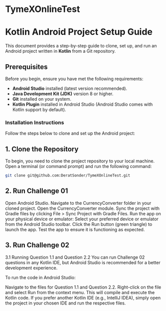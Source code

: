 # TymeXOnlineTest

# Kotlin Android Project Setup Guide

This document provides a step-by-step guide to clone, set up, and run an Android project written in **Kotlin** from a Git repository.

## Prerequisites

Before you begin, ensure you have met the following requirements:

- **Android Studio** installed (latest version recommended).
- **Java Development Kit (JDK)** version 8 or higher.
- **Git** installed on your system.
- **Kotlin Plugin** installed in Android Studio (Android Studio comes with Kotlin support by default).

### Installation Instructions

Follow the steps below to clone and set up the Android project:

## 1. Clone the Repository

To begin, you need to clone the project repository to your local machine. Open a terminal (or command prompt) and run the following command:

```bash
git clone git@github.com:DeratSonder/TymeXOnlineTest.git
```

## 2. Run Challenge 01
Open Android Studio.
Navigate to the CurrencyConverter folder in your cloned project.
Open the CurrencyConverter module.
Sync the project with Gradle files by clicking File > Sync Project with Gradle Files.
Run the app on your physical device or emulator:
Select your preferred device or emulator from the Android Studio toolbar.
Click the Run button (green triangle) to launch the app.
Test the app to ensure it is functioning as expected.

## 3. Run Challenge 02
3.1 Running Question 1.1 and Question 2.2
You can run Challenge 02 questions in any Kotlin IDE, but Android Studio is recommended for a better development experience.

To run the code in Android Studio:

Navigate to the files for Question 1.1 and Question 2.2.
Right-click on the file and select Run from the context menu. This will compile and execute the Kotlin code.
If you prefer another Kotlin IDE (e.g., IntelliJ IDEA), simply open the project in your chosen IDE and run the respective files.
